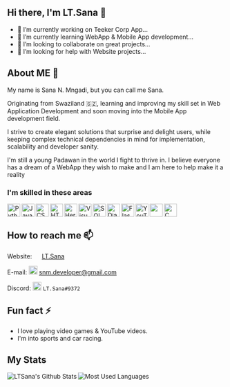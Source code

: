 ## Hi there, I'm LT.Sana 👋

- 🔭 I’m currently working on Teeker Corp App...
- 🌱 I’m currently learning WebApp & Mobile App development...
- 👯 I’m looking to collaborate on great projects...
- 🤔 I’m looking for help with Website projects...

## About ME 💬
My name is Sana N. Mngadi, but you can call me Sana.

Originating from Swaziland 🇸🇿, learning and improving my skill set in Web Application Development and soon moving into the Mobile App development field.

I strive to create elegant solutions that surprise and delight users, while keeping complex technical dependencies in mind for implementation, scalability and developer sanity.

I'm still a young Padawan in the world I fight to thrive in. I believe everyone has a dream of a WebApp they wish to make and I am here to help make it a reality

### I'm skilled in these areas
<img alt="Python" src="https://upload.wikimedia.org/wikipedia/commons/thumb/c/c3/Python-logo-notext.svg/1024px-Python-logo-notext.svg.png" width="30px" align="left" />
<img alt="JavaScript" src="https://upload.wikimedia.org/wikipedia/commons/thumb/9/99/Unofficial_JavaScript_logo_2.svg/768px-Unofficial_JavaScript_logo_2.svg.png" width="30px" align="left" />
<img alt="CSS" src="https://upload.wikimedia.org/wikipedia/commons/d/d5/CSS3_logo_and_wordmark.svg" width="30px" align="left" />
<img alt="HTML5" src="https://catalin.red/dist/uploads/2011/01/css3-html5-logo-initial.png" width="30px" align="left" />
<img alt="Heroku" src="https://cdn.worldvectorlogo.com/logos/heroku.svg" width="30px" align="left" />
<img alt="Visual Studio Code" src="https://user-images.githubusercontent.com/674621/71187801-14e60a80-2280-11ea-94c9-e56576f76baf.png" width="30px" align="left" />
<img alt="SQL" src="https://banner2.cleanpng.com/20180526/oqt/kisspng-microsoft-sql-server-mysql-database-logo-5b098c6ebad6d7.7316225815273524307653.jpg" width="30px" align="left" />
<img alt="Django" src="https://www.djangoproject.com/m/img/logos/django-logo-negative.png" width="30px" align="left" />
<img alt="Flask" src="https://seeklogo.com/images/F/flask-logo-44C507ABB7-seeklogo.com.png" width="30px" align="left" />
<img alt="YouTube" src="https://logos-world.net/wp-content/uploads/2020/04/YouTube-Emblem.png" width="30px" align="left" />
<img alt="" src="" width="30px" align="left" />
<img alt="C Language" src="https://cdn.iconscout.com/icon/free/png-512/c-programming-569564.png" width="30px" />

## How to reach me 📫
Website: <img src="https://snm.codes/static/App0/assets/img/LT_SANA_AVI.4f5bf51658b6.jpg?h=e988f45d8a784b0af03ed86e4cb56488" width="15px" /> [LT.Sana](http://snm.codes)

E-mail: <img src="https://www.iconfinder.com/data/icons/social-media-logos-6/512/112-gmail_email_mail-512.png" width="20px"/> snm.developer@gmail.com

Discord: <img src="https://cdn4.iconfinder.com/data/icons/logos-and-brands/512/91_Discord_logo_logos-512.png" width="20px" /> `LT.Sana#9372`

## Fun fact ⚡
- I love playing video games & YouTube videos.
- I'm into sports and car racing.

## My Stats
<img align="left" alt="LTSana's Github Stats" src="https://github-readme-stats.vercel.app/api?username=LTSana&show_icons=true&hide_border=true&count_private=true&theme=radical&hide_rank=true" />
<img align="left" src="https://github-readme-stats.vercel.app/api/top-langs/?username=LTSana&hide_border=true&layout=compact" alt="Most Used Languages" />
